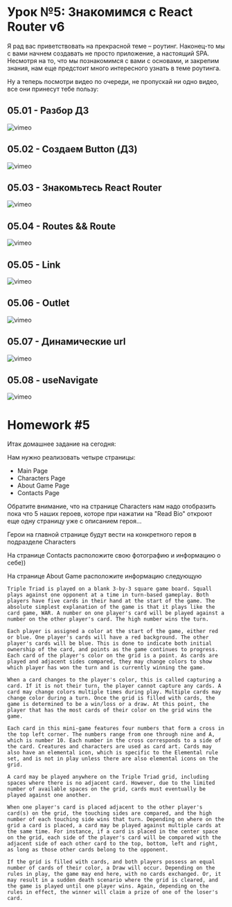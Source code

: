 # Урок №5: Знакомимся с React Router v6

Я рад вас приветствовать на прекрасной теме – роутинг. Наконец-то мы с вами начнем создавать не просто приложение, а
настоящий SPA. Несмотря на то, что мы познакомимся с вами с основами, и закрепим знания, нам еще предстоит много
интересного узнать в теме роутинга.

Ну а теперь посмотри видео по очереди, не пропускай ни одно видео, все они принесут тебе пользу:

## 05.01 - Разбор ДЗ

![vimeo](https://vimeo.com/702938305)

## 05.02 - Создаем Button (ДЗ)

![vimeo](https://vimeo.com/702934189)

## 05.03 - Знакомьтесь React Router

![vimeo](https://vimeo.com/702934884)

## 05.04 - Routes && Route

![vimeo](https://vimeo.com/702935208)

## 05.05 - Link

![vimeo](https://vimeo.com/702935427)

## 05.06 - Outlet

![vimeo](https://vimeo.com/702935623)

## 05.07 - Динамические url

![vimeo](https://vimeo.com/702936154)

## 05.08 - useNavigate

![vimeo](https://vimeo.com/702936381)

# Homework #5

Итак домашнее задание на сегодня:

Нам нужно реализовать четыре страницы:

- Main Page
- Characters Page
- About Game Page
- Contacts Page

Обратите внимание, что на странице Characters нам надо отобразить пока что 5 наших героев, которе при нажатии на "Read
Bio" откроют еще одну страницу уже с описанием героя...

Герои на главной странице будут вести на конкретного героя в подразделе Characters

На странице Contacts расположите свою фотографию и информацию о себе))

На странице About Game расположите информацию следующую

```text
Triple Triad is played on a blank 3-by-3 square game board. Squall plays against one opponent at a time in turn-based gameplay. Both players have five cards in their hand at the start of the game. The absolute simplest explanation of the game is that it plays like the card game, WAR. A number on one player's card will be played against a number on the other player's card. The high number wins the turn.

Each player is assigned a color at the start of the game, either red or blue. One player's cards will have a red background. The other player's cards will be blue. This is done to indicate both initial ownership of the card, and points as the game continues to progress. Each card of the player's color on the grid is a point. As cards are played and adjacent sides compared, they may change colors to show which player has won the turn and is currently winning the game.

When a card changes to the player's color, this is called capturing a card. If it is not their turn, the player cannot capture any cards. A card may change colors multiple times during play. Multiple cards may change color during a turn. Once the grid is filled with cards, the game is determined to be a win/loss or a draw. At this point, the player that has the most cards of their color on the grid wins the game.

Each card in this mini-game features four numbers that form a cross in the top left corner. The numbers range from one through nine and A, which is number 10. Each number in the cross corresponds to a side of the card. Creatures and characters are used as card art. Cards may also have an elemental icon, which is specific to the Elemental rule set, and is not in play unless there are also elemental icons on the grid.

A card may be played anywhere on the Triple Triad grid, including spaces where there is no adjacent card. However, due to the limited number of available spaces on the grid, cards must eventually be played against one another.

When one player's card is placed adjacent to the other player's card(s) on the grid, the touching sides are compared, and the high number of each touching side wins that turn. Depending on where on the grid a card is placed, a card may be played against multiple cards at the same time. For instance, if a card is placed in the center space on the grid, each side of the player's card will be compared with the adjacent side of each other card to the top, bottom, left and right, as long as those other cards belong to the opponent.

If the grid is filled with cards, and both players possess an equal number of cards of their color, a Draw will occur. Depending on the rules in play, the game may end here, with no cards exchanged. Or, it may result in a sudden death scenario where the grid is cleared, and the game is played until one player wins. Again, depending on the rules in effect, the winner will claim a prize of one of the loser's card.
```

